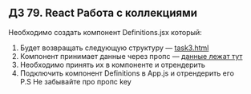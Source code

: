 ## ДЗ 79. React Работа с коллекциями
Необходимо создать компонент Definitions.jsx который:
1. Будет возвращать следующую структуру — [task3.html](https://github.com/junjun-it-courses/react-hw/blob/master/task-3/task-3.html)
2. Компонент принимает данные через пропс — [данные лежат тут](https://github.com/junjun-it-courses/react-hw/blob/master/task-3/data_for_definition_component.js)
3. Необходимо принять их в компоненте и отрендерить 
4. Подключить компонент Definitions в App.js и отрендерить его  
P.S Не забывайте про пропс key